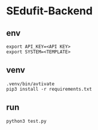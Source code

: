 # SEdufit-Backend

## env
```
export API_KEY=<API KEY>
export SYSTEM=<TEMPLATE>
```

## venv
```
.venv/bin/avtivate
pip3 install -r requirements.txt
```

## run
```
python3 test.py
```